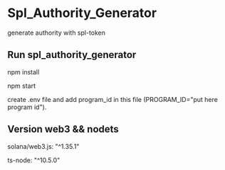 # Spl_Authority_Generator
generate authority with spl-token

## Run spl_authority_generator

npm install  

npm start 

create  .env file  and add program_id in  this file (PROGRAM_ID="put here program id").



## Version web3 && nodets
solana/web3.js: "^1.35.1"

ts-node: "^10.5.0"
 


